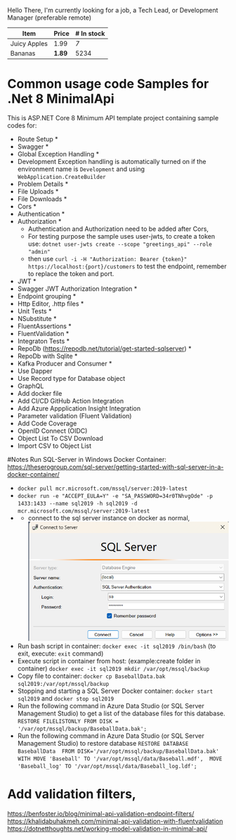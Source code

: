 Hello There, I'm currently looking for a job, a Tech Lead, or Development Manager (preferable remote)

| Item         | Price     | # In stock |
|--------------|-----------|------------|
| Juicy Apples | 1.99      | *7*        |
| Bananas      | **1.89**  | 5234       |

# Common usage code Samples for .Net 8 MinimalApi
This is ASP.NET Core 8 Minimum API template project containing sample codes for:
- Route Setup *
- Swagger *
- Global Exception Handling *
- Development Exception handling is automatically turned on if the environment name is `Development` and using `WebApplication.CreateBuilder` 
- Problem Details *
- File Uploads *
- File Downloads *
- Cors *
- Authentication *
- Authorization *
  - Authentication and Authorization need to be added after Cors, 
  - For testing purpose the sample uses user-jwts, to create a token use: `dotnet user-jwts create --scope "greetings_api" --role "admin"`
  - then use `curl -i -H "Authorization: Bearer {token}" https://localhost:{port}/customers` to test the endpoint, remember to replace the token and port.
- JWT *
- Swagger JWT Authorization Integration *
- Endpoint grouping *
- Http Editor, .http files *
- Unit Tests *
- NSubstitute *
- FluentAssertions *
- FluentValidation *
- Integraton Tests *
- RepoDb (https://repodb.net/tutorial/get-started-sqlserver)  *
- RepoDb with Sqlite *
- Kafka Producer and Consumer *
- Use Dapper
- Use Record type for Database object
- GraphQL
- Add docker file
- Add CI/CD GitHub Action Integration 
- Add Azure Appplication Insight Integration
- Parameter validation (Fluent Validation)
- Add Code Coverage
- OpenID Connect (OIDC)
- Object List To CSV Download
- Import CSV to Object List


#Notes
Run SQL-Server in Windows Docker Container: https://theserogroup.com/sql-server/getting-started-with-sql-server-in-a-docker-container/
- `docker pull mcr.microsoft.com/mssql/server:2019-latest`
- `docker run -e "ACCEPT_EULA=Y" -e "SA_PASSWORD=34r0TNhvgOde" -p 1433:1433 --name sql2019 -h sql2019 -d mcr.microsoft.com/mssql/server:2019-latest`
- - connect to the sql server instance on docker as normal, 
  ![Connect To Sql On Docker](./docs/connect-to-sql-on-docker.png)
- Run bash script in container: `docker exec -it sql2019 /bin/bash`  (to exit, execute: `exit` command)
- Execute script in container from host: (example:create folder in container)
  `docker exec -it sql2019 mkdir /var/opt/mssql/backup`
- Copy file to container: `docker cp BaseballData.bak sql2019:/var/opt/mssql/backup`
- Stopping and starting a SQL Server Docker container: `docker start sql2019` and `docker stop sql2019`
- Run the following command in Azure Data Studio (or SQL Server Management Studio) to get a list of the database files for this database.
 `RESTORE FILELISTONLY FROM DISK = '/var/opt/mssql/backup/BaseballData.bak';`
- Run the following command in Azure Data Studio (or SQL Server Management Studio) to restore database
    `RESTORE DATABASE BaseballData 
    FROM DISK='/var/opt/mssql/backup/BaseballData.bak' 
    WITH MOVE 'Baseball' TO '/var/opt/mssql/data/Baseball.mdf', 
    MOVE 'Baseball_log' TO '/var/opt/mssql/data/Baseball_log.ldf';`

# Add validation filters, 
https://benfoster.io/blog/minimal-api-validation-endpoint-filters/
https://khalidabuhakmeh.com/minimal-api-validation-with-fluentvalidation
https://dotnetthoughts.net/working-model-validation-in-minimal-api/